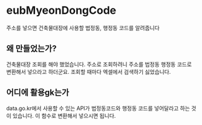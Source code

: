 # eubMyeonDongCode
주소를 넣으면 건축물대장에 사용할 법정동, 행정동 코드를 알려줍니다

## 왜 만들었는가?
건축물대장 조회를 해야 했었습니다. 주소로 조회하려니 주소를 법정동 행정동 코드로 변환해서 넣으라고 하더군요. 조회할 때마다 엑셀에서 검색하기 싫었습니다.

## 어디에 활용gk는가
data.go.kr에서 사용할 수 있는 API가 법정동코드와 행정동 코드를 넣어달라고 하는 것이 있습니다. 이 함수로 변환해서 넣으시면 됩니다.


